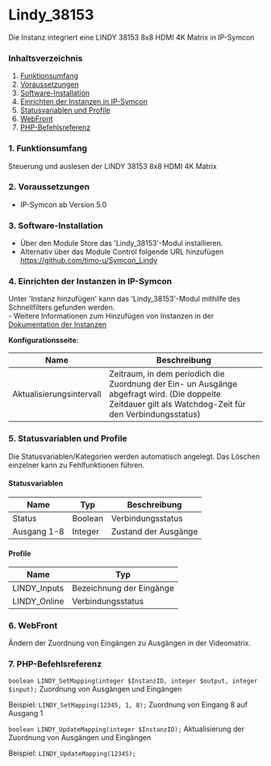 # Lindy_38153
Die Instanz integriert eine LINDY 38153 8x8 HDMI 4K Matrix in IP-Symcon

### Inhaltsverzeichnis

1. [Funktionsumfang](#1-funktionsumfang)
2. [Voraussetzungen](#2-voraussetzungen)
3. [Software-Installation](#3-software-installation)
4. [Einrichten der Instanzen in IP-Symcon](#4-einrichten-der-instanzen-in-ip-symcon)
5. [Statusvariablen und Profile](#5-statusvariablen-und-profile)
6. [WebFront](#6-webfront)
7. [PHP-Befehlsreferenz](#7-php-befehlsreferenz)

### 1. Funktionsumfang

Steuerung und auslesen der LINDY 38153 8x8 HDMI 4K Matrix 

### 2. Voraussetzungen

- IP-Symcon ab Version 5.0

### 3. Software-Installation

* Über den Module Store das 'Lindy_38153'-Modul installieren.
* Alternativ über das Module Control folgende URL hinzufügen
https://github.com/timo-u/Symcon_Lindy

### 4. Einrichten der Instanzen in IP-Symcon

 Unter 'Instanz hinzufügen' kann das 'Lindy_38153'-Modul mithilfe des Schnellfilters gefunden werden.  
	- Weitere Informationen zum Hinzufügen von Instanzen in der [Dokumentation der Instanzen](https://www.symcon.de/service/dokumentation/konzepte/instanzen/#Instanz_hinzufügen)

__Konfigurationsseite__:

Name     | Beschreibung
-------- | ------------------
Aktualisierungsintervall  | Zeitraum, in dem periodich die Zuordnung der Ein- un Ausgänge abgefragt wird. (Die doppelte Zeitdauer gilt als Watchdog-Zeit für den Verbindungsstatus) 
    

### 5. Statusvariablen und Profile

Die Statusvariablen/Kategorien werden automatisch angelegt. Das Löschen einzelner kann zu Fehlfunktionen führen.

#### Statusvariablen

Name   | Typ     | Beschreibung
------ | ------- | ------------
Status        | Boolean        | Verbindungsstatus 
Ausgang 1-8        | Integer     | Zustand der Ausgänge

#### Profile

Name   | Typ
------ | -------
LINDY_Inputs | Bezeichnung der Eingänge
LINDY_Online       | Verbindungsstatus

### 6. WebFront

Ändern der Zuordnung von Eingängen zu Ausgängen in der Videomatrix.

### 7. PHP-Befehlsreferenz

`boolean LINDY_SetMapping(integer $InstanzID, integer $output, integer $input);`
Zuordnung von Ausgängen und Eingängen

Beispiel:
`LINDY_SetMapping(12345, 1, 8);`
Zuordnung von Eingang 8 auf Ausgang 1 


`boolean LINDY_UpdateMapping(integer $InstanzID);`
Aktualisierung der Zuordnung von Ausgängen und Eingängen

Beispiel:
`LINDY_UpdateMapping(12345);`

